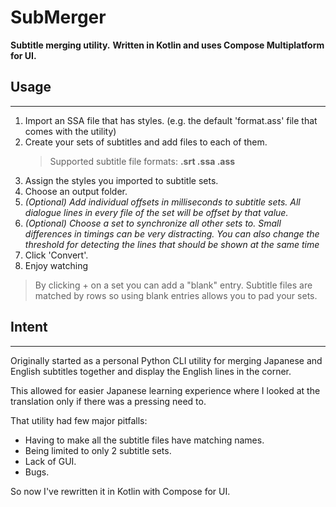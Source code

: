 SubMerger
====================================
**Subtitle merging utility.**
**Written in Kotlin and uses Compose Multiplatform for UI.**


Usage
-
---
1. Import an SSA file that has styles. (e.g. the default 'format.ass' file that comes with the utility)
2. Create your sets of subtitles and add files to each of them.
    > Supported subtitle file formats: **.srt .ssa .ass**
3. Assign the styles you imported to subtitle sets.
4. Choose an output folder.
5. *(Optional) Add individual offsets in milliseconds to subtitle sets.*
*All dialogue lines in every file of the set will be offset by that value.*
6. *(Optional) Choose a set to synchronize all other sets to.* 
*Small differences in timings can be very distracting.* 
*You can also change the threshold for detecting the lines that should be shown at the same time*
7. Click 'Convert'.
8. Enjoy watching

> By clicking + on a set you can add a "blank" entry.
> Subtitle files are matched by rows so using blank entries allows you to pad your sets. 

Intent
-
---
Originally started as a personal Python CLI utility for merging Japanese and
English subtitles together and display the English lines in the corner.

This allowed for easier Japanese learning experience where I
looked at the translation only if there was a pressing need to.

That utility had few major pitfalls:

- Having to make all the subtitle files have matching names.
- Being limited to only 2 subtitle sets.
- Lack of GUI.
- Bugs.

So now I've rewritten it in Kotlin with Compose for UI.